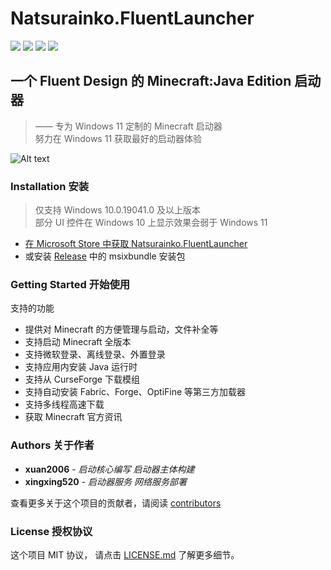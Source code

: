# Natsurainko.FluentLauncher

![](https://img.shields.io/badge/license-MIT-green)
![](https://img.shields.io/github/repo-size/Xcube-Studio/Fluent-Launcher)
![](https://img.shields.io/github/stars/Xcube-Studio/Fluent-Launcher)
![](https://img.shields.io/github/commit-activity/y/Xcube-Studio/Fluent-Launcher)

## 一个 Fluent Design 的 Minecraft:Java Edition 启动器
> —— 专为 Windows 11 定制的 Minecraft 启动器  
> 努力在 Windows 11 获取最好的启动器体验

![Alt text](https://github.com/Xcube-Studio/Natsurainko.FluentLauncher/blob/main/Images/L0.png "主页")

### Installation 安装

> 仅支持 Windows 10.0.19041.0 及以上版本  
> 部分 UI 控件在 Windows 10 上显示效果会弱于 Windows 11

+ [在 Microsoft Store 中获取 Natsurainko.FluentLauncher](https://www.microsoft.com/store/productId/9P4NQQXQ942P)
+ 或安装 [Release](https://github.com/Xcube-Studio/Natsurainko.FluentLauncher/releases) 中的 msixbundle 安装包

### Getting Started 开始使用

支持的功能

+ 提供对 Minecraft 的方便管理与启动，文件补全等
+ 支持启动 Minecraft 全版本
+ 支持微软登录、离线登录、外置登录
+ 支持应用内安装 Java 运行时
+ 支持从 CurseForge 下载模组
+ 支持自动安装 Fabric、Forge、OptiFine 等第三方加载器
+ 支持多线程高速下载
+ 获取 Minecraft 官方资讯

### Authors 关于作者

* **xuan2006** - *启动核心编写 启动器主体构建*
* **xingxing520** - *启动器服务 网络服务部署*

查看更多关于这个项目的贡献者，请阅读 [contributors](#) 

### License 授权协议

这个项目 MIT 协议， 请点击 [LICENSE.md](LICENSE.md) 了解更多细节。

